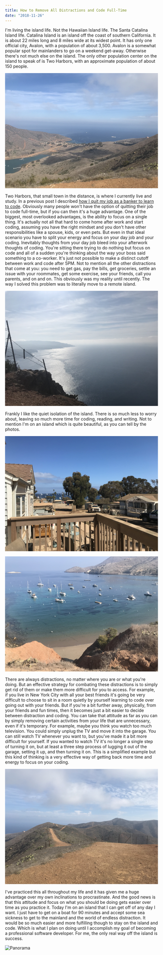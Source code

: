 ```yaml
---
title: How to Remove All Distractions and Code Full-Time
date: "2018-11-26"
---
```


I'm living the island life. Not the Hawaiian Island life. The Santa Catalina Island life. Catalina Island is an island off the coast of southern California. It is about 22 miles long and 8 miles wide at its widest point. It has only one official city, Avalon, with a population of about 3,500. Avalon is a somewhat popular spot for mainlanders to go on a weekend get-away. Otherwise there's not much else on the island. The only other population center on the island to speak of is Two Harbors, with an approximate population of about 150 people.

![The tiny island town](./two-harbors.jpeg)

Two Harbors, that small town in the distance, is where I currently live and study. In a previous post I described <a href="https://spencercorwin.com/blog/how-i-quit-my-job/how-i-quit-my-job/">how I quit my job as a banker to learn to code</a>. Obviously many people won't have the option of quitting their job to code full-time, but if you can then it's a huge advantage. One of the biggest, most overlooked advantages, is the ability to focus on a single thing. It's actually not all that hard to come home after work and start coding, assuming you have the right mindset and you don't have other responsibilities like a spouse, kids, or even pets. But even in that ideal scenario you have to split your energy and focus on your day job and your coding. Inevitably thoughts from your day job bleed into your afterwork thoughts of coding. You're sitting there trying to do nothing but focus on code and all of a sudden you're thinking about the way your boss said something to a co-worker. It's just not possible to make a distinct cutoff between work and code after 5PM. Not to mention all the other distractions that come at you: you need to get gas, pay the bills, get groceries, settle an issue with your roommates, get some exercise, see your friends, call you parents, and on and on. This obviously was my reality until recently. The way I solved this problem was to literally move to a remote island.

![Incredible view](./incredible.jpeg)

Frankly I like the quiet isolation of the island. There is so much less to worry about, leaving so much more time for coding, reading, and writing. Not to mention I'm on an island which is quite beautiful, as you can tell by the photos.

![View from the balcony](./balcony-view.jpeg)

![Clear water](./clear-water.jpeg)

There are always distractions, no matter where you are or what you're doing. But an effective strategy for combating these distractions is to simply get rid of them or make them more difficult for you to access. For example, if you live in New York City with all your best friends it's going be very difficult to choose to sit in a room quietly by yourself learning to code over going out with your friends. But if you're a bit further away, physically, from your friends and fun times, then it becomes just a bit easier to decide between distraction and coding. You can take that attitude as far as you can by simply removing certain activities from your life that are unnecessary, even if it's temporary. For example, maybe you think you watch too much television. You could simply unplug the TV and move it into the garage. You can still watch TV whenever you want to, but you've made it a bit more difficult for yourself. If you wanted to watch TV it's no longer a single step of turning it on, but at least a three step process of lugging it out of the garage, setting it up, and then turning it on. This is a simplified example but this kind of thinking is a very effective way of getting back more time and energy to focus on your coding.

![Trail](./trail.jpeg)

I've practiced this all throughout my life and it has given me a huge advantage over my own inclinations to procrastinate. And the good news is that this attitude and focus on what you should be doing gets easier over time as you practice it. Today I'm on an island that I can get off of any day I want. I just have to get on a boat for 90 minutes and accept some sea sickness to get to the mainland and the world of endless distraction. It would be so much easier and more fulfilling though to stay on the island and code. Which is what I plan on doing until I accomplish my goal of becoming a professional software developer. For me, the only real way off the island is success.

![Panorama](./panorama.jpeg)